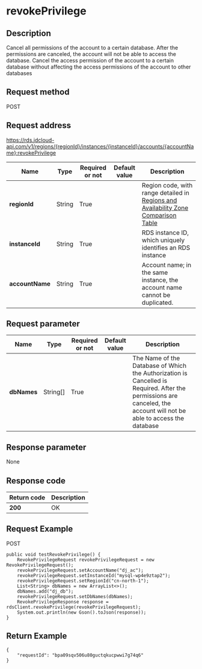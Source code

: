 # revokePrivilege


## Description
Cancel all permissions of the account to a certain database. After the permissions are canceled, the account will not be able to access the database. Cancel the access permission of the account to a certain database without affecting the access permissions of the account to other databases

## Request method
POST

## Request address
https://rds.jdcloud-api.com/v1/regions/{regionId}/instances/{instanceId}/accounts/{accountName}:revokePrivilege

|Name|Type|Required or not|Default value|Description|
|---|---|---|---|---|
|**regionId**|String|True| |Region code, with range detailed in [Regions and Availability Zone Comparison Table](../Enum-Definitions/Regions-AZ.md)|
|**instanceId**|String|True| |RDS instance ID, which uniquely identifies an RDS instance|
|**accountName**|String|True| |Account name; in the same instance, the account name cannot be duplicated.|

## Request parameter
|Name|Type|Required or not|Default value|Description|
|---|---|---|---|---|
|**dbNames**|String[]|True| |The Name of the Database of Which the Authorization is Cancelled is Required. After the permissions are canceled, the account will not be able to access the database|


## Response parameter
None


## Response code
|Return code|Description|
|---|---|
|**200**|OK|

## Request Example
POST
```
public void testRevokePrivilege() {
    RevokePrivilegeRequest revokePrivilegeRequest = new RevokePrivilegeRequest();
    revokePrivilegeRequest.setAccountName("dj_ac");
    revokePrivilegeRequest.setInstanceId("mysql-wp4e9ztap2");
    revokePrivilegeRequest.setRegionId("cn-north-1");
    List<String> dbNames = new ArrayList<>();
    dbNames.add("dj_db");
    revokePrivilegeRequest.setDbNames(dbNames);
    RevokePrivilegeResponse response = rdsClient.revokePrivilege(revokePrivilegeRequest);
    System.out.println(new Gson().toJson(response));
}

```

## Return Example
```
{
    "requestId": "bpa09sqv506u80guctqkucpwwi7g74q6"
}
```
